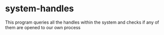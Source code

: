 # system-handles
This program queries all the handles within the system and checks if any of them are opened to our own process
